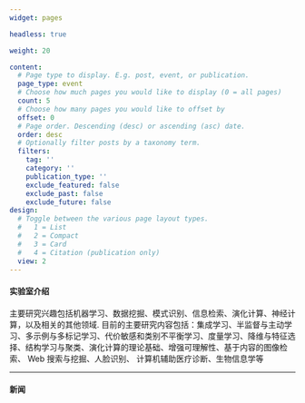 ```yaml
---
widget: pages

headless: true

weight: 20

content:
  # Page type to display. E.g. post, event, or publication.
  page_type: event
  # Choose how much pages you would like to display (0 = all pages)
  count: 5
  # Choose how many pages you would like to offset by
  offset: 0
  # Page order. Descending (desc) or ascending (asc) date.
  order: desc
  # Optionally filter posts by a taxonomy term.
  filters:
    tag: ''
    category: ''
    publication_type: ''
    exclude_featured: false
    exclude_past: false
    exclude_future: false
design:
  # Toggle between the various page layout types.
  #   1 = List
  #   2 = Compact
  #   3 = Card
  #   4 = Citation (publication only)
  view: 2
---
```


#### 实验室介绍
主要研究兴趣包括机器学习、数据挖掘、模式识别、信息检索、演化计算、神经计算，以及相关的其他领域. 目前的主要研究内容包括：集成学习、半监督与主动学习、多示例与多标记学习、代价敏感和类别不平衡学习、度量学习、降维与特征选择、结构学习与聚类、演化计算的理论基础、增强可理解性、基于内容的图像检索、 Web 搜索与挖掘、人脸识别、 计算机辅助医疗诊断、生物信息学等

---
#### 新闻